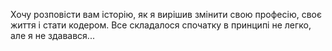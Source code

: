 Хочу розповісти вам історію, як я вирішив змінити свою професію, своє життя і стати кодером.
Все складалося спочатку в принципі не легко, але я не здавався...
